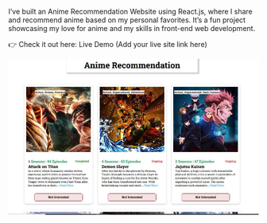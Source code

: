 I’ve built an Anime Recommendation Website using React.js, where I share and recommend anime based on my personal favorites.
It’s a fun project showcasing my love for anime and my skills in front-end web development.

👉 Check it out here: Live Demo
 (Add your live site link here)


![Alt Text](src/assets/anime_recommendation_using_react.JPG)
